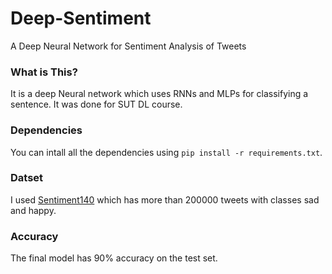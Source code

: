 # Deep-Sentiment
A Deep Neural Network for Sentiment Analysis of Tweets

### What is This?
It is a deep Neural network which uses RNNs and MLPs for classifying a sentence. It was done for SUT DL course.

### Dependencies
You can intall all the dependencies using `pip install -r requirements.txt`.

### Datset
I used [Sentiment140](http://help.sentiment140.com/for-students) which has more than 200000 tweets with classes sad and happy.

### Accuracy
The final model has 90% accuracy on the test set.
